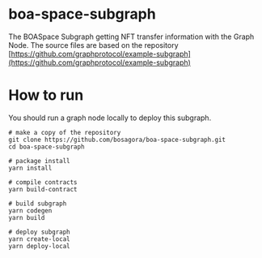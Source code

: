 # boa-space-subgraph
The BOASpace Subgraph getting NFT transfer information with the Graph Node. The source files are based on the repository [https://github.com/graphprotocol/example-subgraph](https://github.com/graphprotocol/example-subgraph)

# How to run
You should run a graph node locally to deploy this subgraph.
```shell
# make a copy of the repository
git clone https://github.com/bosagora/boa-space-subgraph.git
cd boa-space-subgraph

# package install
yarn install

# compile contracts
yarn build-contract

# build subgraph
yarn codegen
yarn build

# deploy subgraph
yarn create-local
yarn deploy-local
```